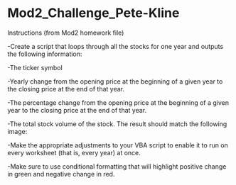 # Mod2_Challenge_Pete-Kline

Instructions (from Mod2 homework file)

-Create a script that loops through all the stocks for one year and outputs the following information:

-The ticker symbol

-Yearly change from the opening price at the beginning of a given year to the closing price at the end of that year.

-The percentage change from the opening price at the beginning of a given year to the closing price at the end of that year.

-The total stock volume of the stock. The result should match the following image:

-Make the appropriate adjustments to your VBA script to enable it to run on every worksheet (that is, every year) at once.

-Make sure to use conditional formatting that will highlight positive change in green and negative change in red.
